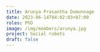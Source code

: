```yaml
---
title: Arunya Prasantha Dumunnage
date: 2023-06-14T04:02:03+07:00
roles: PhD
image: /img/members/arunya.jpg
project: Social robots
draft: false
---
```


